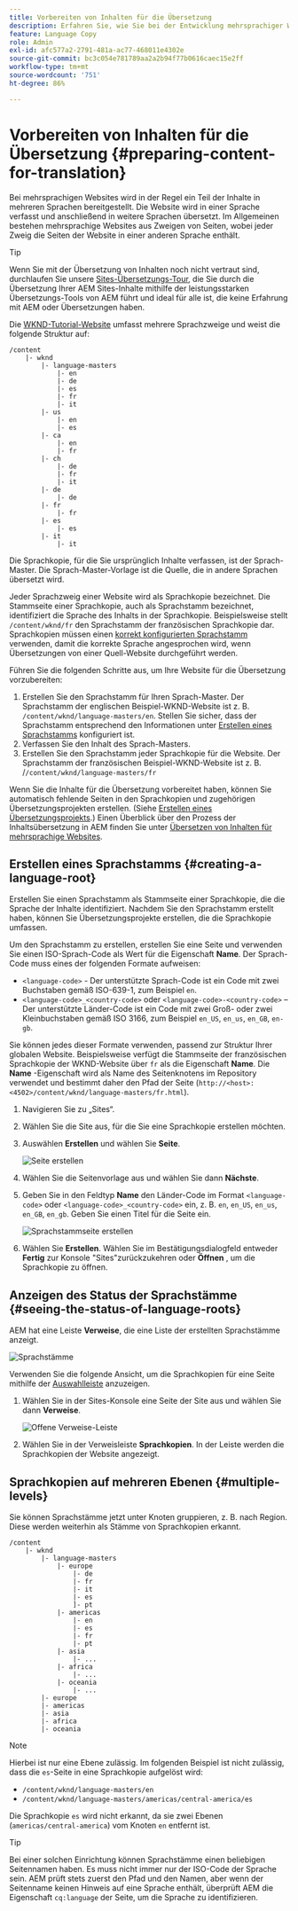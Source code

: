 ```yaml
---
title: Vorbereiten von Inhalten für die Übersetzung
description: Erfahren Sie, wie Sie bei der Entwicklung mehrsprachiger Websites Inhalte für die Übersetzung vorbereiten.
feature: Language Copy
role: Admin
exl-id: afc577a2-2791-481a-ac77-468011e4302e
source-git-commit: bc3c054e781789aa2a2b94f77b0616caec15e2ff
workflow-type: tm+mt
source-wordcount: '751'
ht-degree: 86%

---
```


# Vorbereiten von Inhalten für die Übersetzung {#preparing-content-for-translation}

Bei mehrsprachigen Websites wird in der Regel ein Teil der Inhalte in mehreren Sprachen bereitgestellt. Die Website wird in einer Sprache verfasst und anschließend in weitere Sprachen übersetzt. Im Allgemeinen bestehen mehrsprachige Websites aus Zweigen von Seiten, wobei jeder Zweig die Seiten der Website in einer anderen Sprache enthält.

>[!TIP]
>
>Wenn Sie mit der Übersetzung von Inhalten noch nicht vertraut sind, durchlaufen Sie unsere [Sites-Übersetzungs-Tour](/help/journey-sites/translation/overview.md), die Sie durch die Übersetzung Ihrer AEM Sites-Inhalte mithilfe der leistungsstarken Übersetzungs-Tools von AEM führt und ideal für alle ist, die keine Erfahrung mit AEM oder Übersetzungen haben.

Die [WKND-Tutorial-Website](/help/implementing/developing/introduction/develop-wknd-tutorial.md) umfasst mehrere Sprachzweige und weist die folgende Struktur auf:

```text
/content
    |- wknd
        |- language-masters
            |- en
            |- de
            |- es
            |- fr
            |- it
        |- us
            |- en
            |- es
        |- ca
            |- en
            |- fr
        |- ch
            |- de
            |- fr
            |- it
        |- de
            |- de
        |- fr
            |- fr
        |- es
            |- es
        |- it
            |- it
```

Die Sprachkopie, für die Sie ursprünglich Inhalte verfassen, ist der Sprach-Master. Die Sprach-Master-Vorlage ist die Quelle, die in andere Sprachen übersetzt wird.

Jeder Sprachzweig einer Website wird als Sprachkopie bezeichnet. Die Stammseite einer Sprachkopie, auch als Sprachstamm bezeichnet, identifiziert die Sprache des Inhalts in der Sprachkopie. Beispielsweise stellt `/content/wknd/fr` den Sprachstamm der französischen Sprachkopie dar. Sprachkopien müssen einen [korrekt konfigurierten Sprachstamm](preparation.md#creating-a-language-root) verwenden, damit die korrekte Sprache angesprochen wird, wenn Übersetzungen von einer Quell-Website durchgeführt werden.

Führen Sie die folgenden Schritte aus, um Ihre Website für die Übersetzung vorzubereiten:

1. Erstellen Sie den Sprachstamm für Ihren Sprach-Master. Der Sprachstamm der englischen Beispiel-WKND-Website ist z. B. `/content/wknd/language-masters/en`. Stellen Sie sicher, dass der Sprachstamm entsprechend den Informationen unter [Erstellen eines Sprachstamms](preparation.md#creating-a-language-root) konfiguriert ist.
1. Verfassen Sie den Inhalt des Sprach-Masters.
1. Erstellen Sie den Sprachstamm jeder Sprachkopie für die Website. Der Sprachstamm der französischen Beispiel-WKND-Website ist z. B. /`/content/wknd/language-masters/fr`

Wenn Sie die Inhalte für die Übersetzung vorbereitet haben, können Sie automatisch fehlende Seiten in den Sprachkopien und zugehörigen Übersetzungsprojekten erstellen. (Siehe [Erstellen eines Übersetzungsprojekts](managing-projects.md).) Einen Überblick über den Prozess der Inhaltsübersetzung in AEM finden Sie unter [Übersetzen von Inhalten für mehrsprachige Websites](overview.md).

## Erstellen eines Sprachstamms {#creating-a-language-root}

Erstellen Sie einen Sprachstamm als Stammseite einer Sprachkopie, die die Sprache der Inhalte identifiziert. Nachdem Sie den Sprachstamm erstellt haben, können Sie Übersetzungsprojekte erstellen, die die Sprachkopie umfassen.

Um den Sprachstamm zu erstellen, erstellen Sie eine Seite und verwenden Sie einen ISO-Sprach-Code als Wert für die Eigenschaft **Name**. Der Sprach-Code muss eines der folgenden Formate aufweisen:

* `<language-code>` - Der unterstützte Sprach-Code ist ein Code mit zwei Buchstaben gemäß ISO-639-1, zum Beispiel `en`.
* `<language-code>_<country-code>` oder `<language-code>-<country-code>` – Der unterstützte Länder-Code ist ein Code mit zwei Groß- oder zwei Kleinbuchstaben gemäß ISO 3166, zum Beispiel `en_US`, `en_us`, `en_GB`, `en-gb`.

Sie können jedes dieser Formate verwenden, passend zur Struktur Ihrer globalen Website. Beispielsweise verfügt die Stammseite der französischen Sprachkopie der WKND-Website über `fr` als die Eigenschaft **Name**. Die **Name** -Eigenschaft wird als Name des Seitenknotens im Repository verwendet und bestimmt daher den Pfad der Seite (`http://<host>:<4502>/content/wknd/language-masters/fr.html`).

1. Navigieren Sie zu „Sites“.
1. Wählen Sie die Site aus, für die Sie eine Sprachkopie erstellen möchten.
1. Auswählen **Erstellen** und wählen Sie **Seite**.

   ![Seite erstellen](../assets/create-page.png)

1. Wählen Sie die Seitenvorlage aus und wählen Sie dann **Nächste**.
1. Geben Sie in den Feldtyp **Name** den Länder-Code im Format `<language-code>` oder `<language-code>_<country-code>` ein, z. B. `en`, `en_US`, `en_us`, `en_GB`, `en_gb`. Geben Sie einen Titel für die Seite ein.

   ![Sprachstammseite erstellen](../assets/create-language-root.png)

1. Wählen Sie **Erstellen**. Wählen Sie im Bestätigungsdialogfeld entweder **Fertig** zur Konsole &quot;Sites&quot;zurückzukehren oder **Öffnen** , um die Sprachkopie zu öffnen.

## Anzeigen des Status der Sprachstämme {#seeing-the-status-of-language-roots}

AEM hat eine Leiste **Verweise**, die eine Liste der erstellten Sprachstämme anzeigt.

![Sprachstämme](../assets/language-roots.png)

Verwenden Sie die folgende Ansicht, um die Sprachkopien für eine Seite mithilfe der [Auswahlleiste](/help/sites-cloud/authoring/getting-started/basic-handling.md#rail-selector) anzuzeigen.

1. Wählen Sie in der Sites-Konsole eine Seite der Site aus und wählen Sie dann **Verweise**.

   ![Offene Verweise-Leiste](../assets/opening-references-rail.png)

1. Wählen Sie in der Verweisleiste **Sprachkopien**. In der Leiste werden die Sprachkopien der Website angezeigt.

## Sprachkopien auf mehreren Ebenen {#multiple-levels}

Sie können Sprachstämme jetzt unter Knoten gruppieren, z. B. nach Region. Diese werden weiterhin als Stämme von Sprachkopien erkannt.

```text
/content
    |- wknd
        |- language-masters
            |- europe
                |- de
                |- fr
                |- it
                |- es
                ]- pt
            |- americas
                |- en
                |- es
                |- fr
                |- pt
            |- asia
                |- ...
            |- africa
                |- ...
            |- oceania
                |- ...
        |- europe
        |- americas
        |- asia
        |- africa
        |- oceania            
```

>[!NOTE]
>
>Hierbei ist nur eine Ebene zulässig. Im folgenden Beispiel ist nicht zulässig, dass die `es`-Seite in eine Sprachkopie aufgelöst wird:
>
>* `/content/wknd/language-masters/en`
>* `/content/wknd/language-masters/americas/central-america/es`
>
> Die Sprachkopie `es` wird nicht erkannt, da sie zwei Ebenen (`americas/central-america`) vom Knoten `en` entfernt ist.

>[!TIP]
>
>Bei einer solchen Einrichtung können Sprachstämme einen beliebigen Seitennamen haben. Es muss nicht immer nur der ISO-Code der Sprache sein. AEM prüft stets zuerst den Pfad und den Namen, aber wenn der Seitenname keinen Hinweis auf eine Sprache enthält, überprüft AEM die Eigenschaft `cq:language` der Seite, um die Sprache zu identifizieren.
